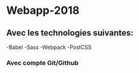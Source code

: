 # Webapp-2018

## Avec les technologies suivantes:
-Babel
-Sass
-Webpack
-PostCSS

### Avec compte Git/Github
